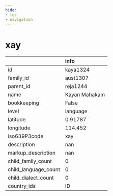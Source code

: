 ```yaml
---
hide:
- toc
- navigation
---
```

# xay
|                      | info          |
|:---------------------|:--------------|
| id                   | kaya1324      |
| family_id            | aust1307      |
| parent_id            | reja1244      |
| name                 | Kayan Mahakam |
| bookkeeping          | False         |
| level                | language      |
| latitude             | 0.91787       |
| longitude            | 114.452       |
| iso639P3code         | xay           |
| description          | nan           |
| markup_description   | nan           |
| child_family_count   | 0             |
| child_language_count | 0             |
| child_dialect_count  | 0             |
| country_ids          | ID            |